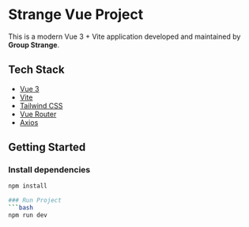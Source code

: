 # Strange Vue Project

This is a modern Vue 3 + Vite application developed and maintained by **Group Strange**.

## Tech Stack

- [Vue 3](https://vuejs.org/)
- [Vite](https://vitejs.dev/)
- [Tailwind CSS](https://tailwindcss.com/)
- [Vue Router](https://router.vuejs.org/)
- [Axios](https://axios-http.com/)

## Getting Started

### Install dependencies
```bash
npm install

### Run Project
```bash
npm run dev
